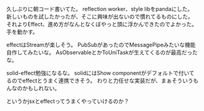 久しぶりに朝コード書いてた。
reflection worker、style libをpandaにした。
新しいものを試したかったが、そこに興味が出ないので慣れてるものにした。
それよりEffect、進め方がなんとなくぼやっと頭に浮かんできたのでよかった。
手を動かす。

effectはStreamが楽しそう。
PubSubがあったのでMessagePipeみたいな機能自作してみたいな。
AsObservableとかToUniTaskが生えてくるのが最高だったな。

solid-effect勉強になるな。
solidにはShow componentがデフォルトで付いてるのでeffectとうまく連携できそう。
わりと力任せな実装だが、まぁそういうもんなのかもしれない。

というかjsxとeffectってうまくやっていけるのか？


